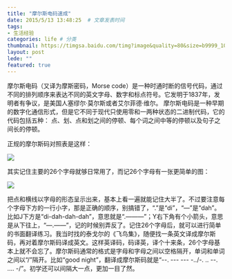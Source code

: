 ```yaml
---
title: "摩尔斯电码速成"
date: 2015/5/13 13:48:25  # 文章发表时间
tags:
- 生活经验
categories: life # 分类
thumbnail: https://timgsa.baidu.com/timg?image&quality=80&size=b9999_10000&sec=1529518957551&di=c54b25b7f01cc8456c03884d43440c2b&imgtype=0&src=http%3A%2F%2Fimg.titibb.com%2F2017031009%2F145426.jpg # 略缩图
layout: post
lede: ""
featured: true
---
```


摩尔斯电码（又译为摩斯密码，Morse code）是一种时通时断的信号代码，通过不同的排列顺序来表达不同的英文字母、数字和标点符号。它发明于1837年，发明者有争议，是美国人塞缪尔·莫尔斯或者艾尔菲德·维尔。 摩尔斯电码是一种早期的数字化通信形式，但是它不同于现代只使用零和一两种状态的二进制代码，它的代码包括五种： 点、划、点和划之间的停顿、每个词之间中等的停顿以及句子之间长的停顿。

<!--more-->

正规的摩尔斯码对照表是这样：

![](https://pic3.zhimg.com/80/546b825c6034065bbfe1c2e7e5d4dfca_hd.jpg)

其实记住主要的26个字母就够日常用了，而记26个字母有一张更简单的图：

![](https://pic1.zhimg.com/80/17f086c52d6e29f450708218dd729969_hd.jpg)

把点和横线以字母的形态呈示出来，基本上看一遍就能记住大半了。不过要注意每个字母下方的一行小字，那是正确的顺序，别搞错了，“.”是“di”，“—”是“dah”。比如J下方是“di-dah-dah-dah”，意思就是“.———”；Y右下角有个小箭头，意思是从下往上，“—.——”，记的时候别弄反了。记住26个字母后，就可以进行简单的书面翻译练习。我当时找的泰戈尔的《飞鸟集》，随便找一条英文译成摩尔斯码，再对着摩尔斯码译成英文。这样英译码，码译英，译个十来条，26个字母基本上就不会忘了。摩尔斯码通常的格式是字母和字母之间以空格隔开，单词和单词之间以“/”隔开。比如“good night”，翻译成摩尔斯码就是“--. --- --- -../-. .. --. .... -/”。初学还可以间隔大一点，更加一目了然。
